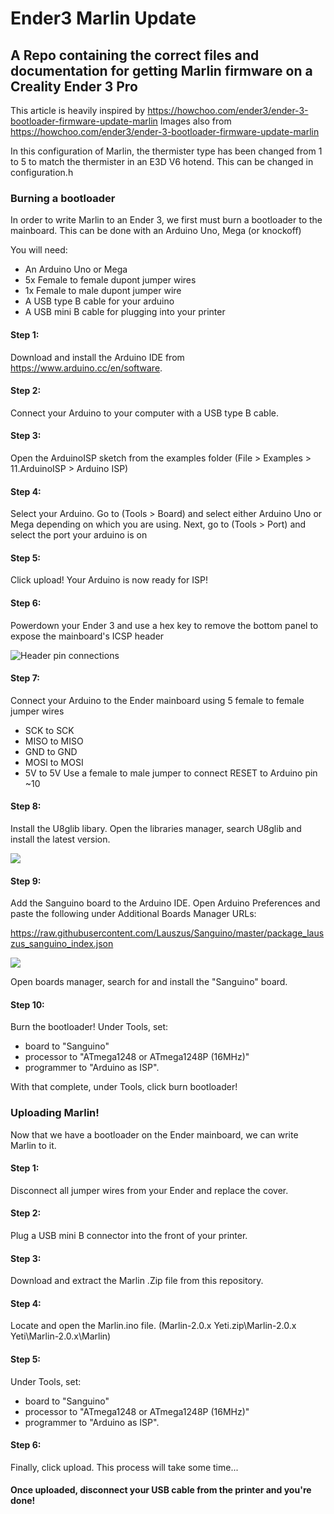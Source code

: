 # Ender3 Marlin Update
## A Repo containing the correct files and documentation for getting Marlin firmware on a Creality Ender 3 Pro

This article is heavily inspired by https://howchoo.com/ender3/ender-3-bootloader-firmware-update-marlin
Images also from https://howchoo.com/ender3/ender-3-bootloader-firmware-update-marlin

In this configuration of Marlin, the thermister type has been changed from 1 to 5 to match the thermister in an E3D V6 hotend. This can be changed in configuration.h

### Burning a bootloader
In order to write Marlin to an Ender 3, we first must burn a bootloader to the mainboard. This can be done with an Arduino Uno, Mega (or knockoff)

You will need:
* An Arduino Uno or Mega
* 5x Female to female dupont jumper wires
* 1x Female to male dupont jumper wire
* A USB type B cable for your arduino
* A USB mini B cable for plugging into your printer

#### Step 1:
Download and install the Arduino IDE from https://www.arduino.cc/en/software.
#### Step 2:
Connect your Arduino to your computer with a USB type B cable.
#### Step 3:
Open the ArduinoISP sketch from the examples folder (File > Examples > 11.ArduinoISP > Arduino ISP)
#### Step 4:
Select your Arduino. Go to (Tools > Board) and select either Arduino Uno or Mega depending on which you are using.
Next, go to (Tools > Port) and select the port your arduino is on
#### Step 5:
Click upload! Your Arduino is now ready for ISP!

#### Step 6:
Powerdown your Ender 3 and use a hex key to remove the bottom panel to expose the mainboard's ICSP header

![Header pin connections](https://howchoo.com/media/mm/iy/md/ender-3-arduino-firmware-pinout.jpeg?height=900&auto=webp&quality=70)

#### Step 7:
Connect your Arduino to the Ender mainboard using 5 female to female jumper wires
* SCK to SCK
* MISO to MISO
* GND to GND
* MOSI to MOSI
* 5V to 5V
Use a female to male jumper to connect RESET to Arduino pin ~10

#### Step 8:
Install the U8glib libary. Open the libraries manager, search U8glib and install the latest version.

![](https://howchoo.com/media/yj/jm/yj/installing-the-u8glib-library.png?width=1440&auto=webp&quality=70)

#### Step 9:
Add the Sanguino board to the Arduino IDE. Open Arduino Preferences and paste the following under Additional Boards Manager URLs:

https://raw.githubusercontent.com/Lauszus/Sanguino/master/package_lauszus_sanguino_index.json

![](https://howchoo.com/media/nd/vl/yj/adding-a-custom-board-to-arduino-ide.png?width=900&auto=webp&quality=70)

Open boards manager, search for and install the "Sanguino" board.

#### Step 10:
Burn the bootloader! Under Tools, set: 
* board to "Sanguino"
* processor to "ATmega1248 or ATmega1248P (16MHz)"
* programmer to "Arduino as ISP".

With that complete, under Tools, click burn bootloader!

### Uploading Marlin!

Now that we have a bootloader on the Ender mainboard, we can write Marlin to it.

#### Step 1:
Disconnect all jumper wires from your Ender and replace the cover.

#### Step 2:
Plug a USB mini B connector into the front of your printer.

#### Step 3:
Download and extract the Marlin .Zip file from this repository.

#### Step 4:
Locate and open the Marlin.ino file.
(Marlin-2.0.x Yeti.zip\Marlin-2.0.x Yeti\Marlin-2.0.x\Marlin)

#### Step 5:
Under Tools, set: 
* board to "Sanguino"
* processor to "ATmega1248 or ATmega1248P (16MHz)"
* programmer to "Arduino as ISP".

#### Step 6:
Finally, click upload. This process will take some time...

#### Once uploaded, disconnect your USB cable from the printer and you're done!

